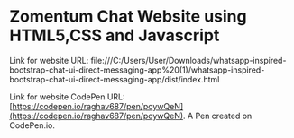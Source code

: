 # Zomentum Chat Website using HTML5,CSS and Javascript

Link for website URL: file:///C:/Users/User/Downloads/whatsapp-inspired-bootstrap-chat-ui-direct-messaging-app%20(1)/whatsapp-inspired-bootstrap-chat-ui-direct-messaging-app/dist/index.html

Link for website CodePen URL: [https://codepen.io/raghav687/pen/poywQeN](https://codepen.io/raghav687/pen/poywQeN). A Pen created on CodePen.io.



